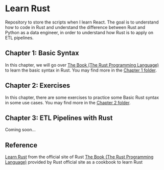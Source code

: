 # Learn Rust
Repository to store the scripts when I learn React. The goal is to understand how to code in Rust and understand the difference between Rust and Python as a data engineer, in order to understand how Rust is to apply on ETL pipelines.

## Chapter 1: Basic Syntax
In this chapter, we will go over <a href="https://doc.rust-lang.org/book/title-page.html">The Book (The Rust Programming Language)</a> to learn the basic syntax in Rust. You may find more in the <a href="https://github.com/jacquessham/learn_rust/tree/main/ch1">Chapter 1 folder</a>.

## Chapter 2: Exercises
In this chapter, there are some exercises to practice some Basic Rust syntax in some use cases. You may find more in the  <a href="https://github.com/jacquessham/learn_rust/tree/main/ch2">Chapter 2 folder</a>.

## Chapter 3: ETL Pipelines with Rust
Coming soon...

## Reference
<a href="https://www.rust-lang.org/learn">Learn Rust</a> from the official site of Rust
<a href="https://doc.rust-lang.org/book/title-page.html">The Book (The Rust Programming Language)</a> provided by Rust official site as a cookbook to learn Rust